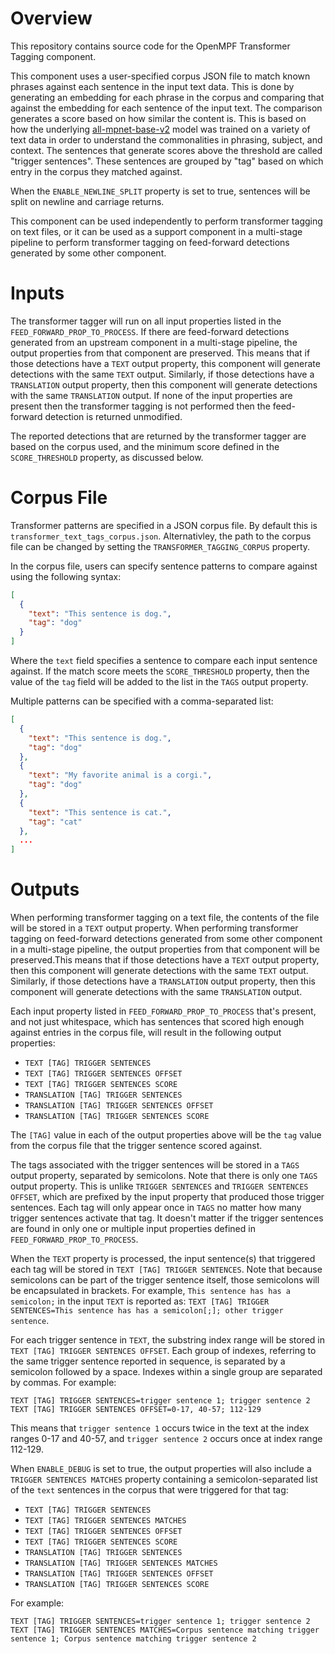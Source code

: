 # Overview

This repository contains source code for the OpenMPF Transformer Tagging component.

This component uses a user-specified corpus JSON file to match known phrases against 
each sentence in the input text data. This is done by generating an embedding for each 
phrase in the corpus and comparing that against the embedding for each sentence of the 
input text. The comparison generates a score based on how similar the content is. 
This is based on how the underlying
[all-mpnet-base-v2](https://huggingface.co/sentence-transformers/all-mpnet-base-v2) 
model was trained on a variety of text data in order to understand the commonalities
in phrasing, subject, and context. The sentences that generate scores above the threshold
are called "trigger sentences". These sentences are grouped by "tag" based on which entry 
in the corpus they matched against.

When the `ENABLE_NEWLINE_SPLIT` property is set to true, sentences will be split on
newline and carriage returns.

This component can be used independently to perform transformer tagging on text
files, or it can be used as a support component in a multi-stage pipeline to
perform transformer tagging on feed-forward detections generated by some other
component.

# Inputs

The transformer tagger will run on all input properties listed in the 
`FEED_FORWARD_PROP_TO_PROCESS`. If there are feed-forward detections generated from 
an upstream component in a multi-stage pipeline, the output properties from that 
component are preserved. This means that if those detections have a `TEXT` output 
property, this component will generate detections with the same `TEXT` output. 
Similarly, if those detections have a `TRANSLATION` output property, then this 
component will generate detections with the same `TRANSLATION` output. If none of the 
input properties are present then the transformer tagging is not performed then the 
feed-forward detection is returned unmodified.

The reported detections that are returned by the transformer tagger are based on the 
corpus used, and the minimum score defined in the `SCORE_THRESHOLD` property, as
discussed below. 

# Corpus File

Transformer patterns are specified in a JSON corpus file. By default this is 
`transformer_text_tags_corpus.json`. Alternativley, the path to the corpus file can 
be changed by setting the `TRANSFORMER_TAGGING_CORPUS` property.

In the corpus file, users can specify sentence patterns to compare against using the 
following syntax:

```json
[
  {
    "text": "This sentence is dog.",
    "tag": "dog"
  }
]
```

Where the `text` field specifies a sentence to compare each input sentence against. If
the match score meets the `SCORE_THRESHOLD` property, then the value of the `tag` field
will be added to the list in the `TAGS` output property.

Multiple patterns can be specified with a comma-separated list:

```json
[
  {
    "text": "This sentence is dog.",
    "tag": "dog"
  },
  {
    "text": "My favorite animal is a corgi.",
    "tag": "dog"
  },
  {
    "text": "This sentence is cat.",
    "tag": "cat"
  },
  ...
]
```

# Outputs

When performing transformer tagging on a text file, the contents of the file will be
stored in a `TEXT` output property. When performing transformer tagging on
feed-forward detections generated from some other component in a multi-stage
pipeline, the output properties from that component will be preserved.This
means that if those detections have a `TEXT` output property, then this
component will generate detections with the same `TEXT` output. Similarly, if
those detections have a `TRANSLATION` output property, then this component will
generate detections with the same `TRANSLATION` output.

Each input property listed in `FEED_FORWARD_PROP_TO_PROCESS` that's present, and
not just whitespace, which has sentences that scored high enough against entries in
the corpus file, will result in the following output properties:

- `TEXT [TAG] TRIGGER SENTENCES`
- `TEXT [TAG] TRIGGER SENTENCES OFFSET`
- `TEXT [TAG] TRIGGER SENTENCES SCORE`
- `TRANSLATION [TAG] TRIGGER SENTENCES`
- `TRANSLATION [TAG] TRIGGER SENTENCES OFFSET`
- `TRANSLATION [TAG] TRIGGER SENTENCES SCORE`

The `[TAG]` value in each of the output properties above will be the `tag` 
value from the corpus file that the trigger sentence scored against.

The tags associated with the trigger sentences will be stored in a `TAGS` output 
property, separated by semicolons. Note that there is only one `TAGS` output 
property. This is unlike `TRIGGER SENTENCES` and `TRIGGER SENTENCES OFFSET`, which are
prefixed by the input property that produced those trigger sentences. Each tag will only
appear once in `TAGS` no matter how many trigger sentences activate that tag. It doesn't
matter if the trigger sentences are found in only one or multiple input properties defined
in `FEED_FORWARD_PROP_TO_PROCESS`.

When the `TEXT` property is processed, the input sentence(s) that triggered each tag will
be stored in `TEXT [TAG] TRIGGER SENTENCES`. Note that because semicolons can be part of
the trigger sentence itself, those semicolons will be encapsulated in brackets. For
example, `This sentence has has a semicolon;` in the input `TEXT` is reported as:
`TEXT [TAG] TRIGGER SENTENCES=This sentence has has a semicolon[;]; other trigger sentence`.

For each trigger sentence in `TEXT`, the substring index range will be stored in 
`TEXT [TAG] TRIGGER SENTENCES OFFSET`. Each group of indexes, referring to the same
trigger sentence reported in sequence, is separated by a semicolon followed by a space.
Indexes within a single group are separated by commas. For example:

```
TEXT [TAG] TRIGGER SENTENCES=trigger sentence 1; trigger sentence 2
TEXT [TAG] TRIGGER SENTENCES OFFSET=0-17, 40-57; 112-129
```
 
This means that `trigger sentence 1` occurs twice in the text at the index ranges
0-17 and 40-57, and `trigger sentence 2` occurs once at index range 112-129.

When `ENABLE_DEBUG` is set to true, the output properties will also include a 
`TRIGGER SENTENCES MATCHES` property containing a semicolon-separated list of the 
`text` sentences in the corpus that were triggered for that tag:

- `TEXT [TAG] TRIGGER SENTENCES`
- `TEXT [TAG] TRIGGER SENTENCES MATCHES`
- `TEXT [TAG] TRIGGER SENTENCES OFFSET`
- `TEXT [TAG] TRIGGER SENTENCES SCORE`
- `TRANSLATION [TAG] TRIGGER SENTENCES`
- `TRANSLATION [TAG] TRIGGER SENTENCES MATCHES`
- `TRANSLATION [TAG] TRIGGER SENTENCES OFFSET`
- `TRANSLATION [TAG] TRIGGER SENTENCES SCORE`

For example:

```
TEXT [TAG] TRIGGER SENTENCES=trigger sentence 1; trigger sentence 2
TEXT [TAG] TRIGGER SENTENCES MATCHES=Corpus sentence matching trigger sentence 1; Corpus sentence matching trigger sentence 2
```